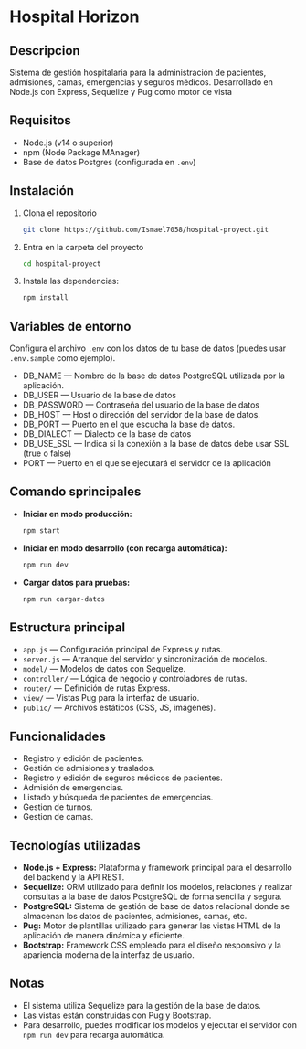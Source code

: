 # Hospital Horizon

## Descripcion

Sistema de gestión hospitalaria para la administración de pacientes, admisiones, camas, emergencias y seguros médicos. Desarrollado en Node.js con Express, Sequelize y Pug como motor de vista

## Requisitos

- Node.js (v14 o superior)
- npm (Node Package MAnager)
- Base de datos Postgres (configurada en `.env`)

## Instalación

1. Clona el repositorio

   ```sh
   git clone https://github.com/Ismael7058/hospital-proyect.git
   ```

2. Entra en la carpeta del proyecto

   ```sh
   cd hospital-proyect
   ```

2. Instala las dependencias:

   ```sh
   npm install
   ```

## Variables de entorno
Configura el archivo `.env` con los datos de tu base de datos (puedes usar `.env.sample` como ejemplo).
- DB_NAME — Nombre de la base de datos PostgreSQL utilizada por la aplicación.
- DB_USER — Usuario de la base de datos
- DB_PASSWORD — Contraseña del usuario de la base de datos
- DB_HOST — Host o dirección del servidor de la base de datos.
- DB_PORT — Puerto en el que escucha la base de datos.
- DB_DIALECT — Dialecto de la base de datos 
- DB_USE_SSL — Indica si la conexión a la base de datos debe usar SSL (true o false)
- PORT — Puerto en el que se ejecutará el servidor de la aplicación

## Comando sprincipales

- **Iniciar en modo producción:**

  ```sh
  npm start
  ```

- **Iniciar en modo desarrollo (con recarga automática):**

  ```sh
  npm run dev
  ```

- **Cargar datos para pruebas:**

  ```sh
  npm run cargar-datos
  ```

## Estructura principal

- `app.js` — Configuración principal de Express y rutas.
- `server.js` — Arranque del servidor y sincronización de modelos.
- `model/` — Modelos de datos con Sequelize.
- `controller/` — Lógica de negocio y controladores de rutas.
- `router/` — Definición de rutas Express.
- `view/` — Vistas Pug para la interfaz de usuario.
- `public/` — Archivos estáticos (CSS, JS, imágenes).

## Funcionalidades

- Registro y edición de pacientes.
- Gestión de admisiones y traslados.
- Registro y edición de seguros médicos de pacientes.
- Admisión de emergencias.
- Listado y búsqueda de pacientes de emergencias.
- Gestion de turnos.
- Gestion de camas.

## Tecnologías utilizadas

- **Node.js + Express:** Plataforma y framework principal para el desarrollo del backend y la API REST.
- **Sequelize:** ORM utilizado para definir los modelos, relaciones y realizar consultas a la base de datos PostgreSQL de forma sencilla y segura.
- **PostgreSQL:** Sistema de gestión de base de datos relacional donde se almacenan los datos de pacientes, admisiones, camas, etc.
- **Pug:** Motor de plantillas utilizado para generar las vistas HTML de la aplicación de manera dinámica y eficiente.
- **Bootstrap:** Framework CSS empleado para el diseño responsivo y la apariencia moderna de la interfaz de usuario.

## Notas

- El sistema utiliza Sequelize para la gestión de la base de datos.
- Las vistas están construidas con Pug y Bootstrap.
- Para desarrollo, puedes modificar los modelos y ejecutar el servidor con `npm run dev` para recarga automática.
